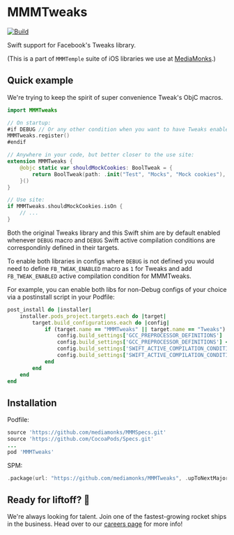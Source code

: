 # MMMTweaks

[![Build](https://github.com/mediamonks/MMMTweaks/workflows/Build/badge.svg)](https://github.com/mediamonks/MMMTweaks/actions?query=workflow%3ABuild)

Swift support for Facebook's Tweaks library.

(This is a part of `MMMTemple` suite of iOS libraries we use at [MediaMonks](https://www.mediamonks.com/).)

## Quick example

We're trying to keep the spirit of super convenience Tweak's ObjC macros. 

```swift
import MMMTweaks

// On startup:
#if DEBUG // Or any other condition when you want to have Tweaks enabled.
MMMTweaks.register()
#endif

// Anywhere in your code, but better closer to the use site:
extension MMMTweaks {
    @objc static var shouldMockCookies: BoolTweak = {
        return BoolTweak(path: .init("Test", "Mocks", "Mock cookies"), defaultValue: false)
    }()
}

// Use site:
if MMMTweaks.shouldMockCookies.isOn {
    // ...
}
```

Both the original Tweaks library and this Swift shim are by default enabled whenever `DEBUG` macro and `DEBUG` Swift active compilation conditions are correspondinly defined in their targets. 

To enable both libraries in configs where `DEBUG` is not defined you would need to define `FB_TWEAK_ENABLED` macro as `1` for Tweaks and add `FB_TWEAK_ENABLED` active compilation condition for MMMTweaks.

For example, you can enable both libs for non-Debug configs of your choice via a postinstall script in your Podfile:

```ruby
post_install do |installer|
    installer.pods_project.targets.each do |target|
        target.build_configurations.each do |config|
            if (target.name == "MMMTweaks" || target.name == "Tweaks") && (config.name == "<YourSpecialConfig>")
                config.build_settings['GCC_PREPROCESSOR_DEFINITIONS'] ||= ['$(inherited)']
                config.build_settings['GCC_PREPROCESSOR_DEFINITIONS'] << 'FB_TWEAK_ENABLED=1'
                config.build_settings['SWIFT_ACTIVE_COMPILATION_CONDITIONS'] ||= ['$(inherited)']
                config.build_settings['SWIFT_ACTIVE_COMPILATION_CONDITIONS'] << 'FB_TWEAK_ENABLED'
            end
        end
    end
end
```

## Installation

Podfile:

```ruby
source 'https://github.com/mediamonks/MMMSpecs.git'
source 'https://github.com/CocoaPods/Specs.git'
...
pod 'MMMTweaks'
```

SPM:

```swift
.package(url: "https://github.com/mediamonks/MMMTweaks", .upToNextMajor(from: "2.2.0"))
```

## Ready for liftoff? 🚀

We're always looking for talent. Join one of the fastest-growing rocket ships in
the business. Head over to our [careers page](https://media.monks.com/careers)
for more info!
